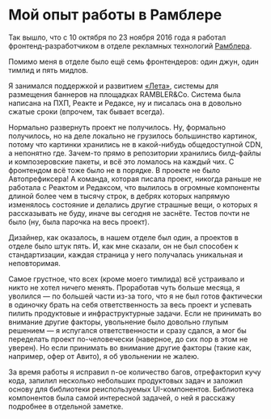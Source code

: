# Мой опыт работы в Рамблере

Так вышло, что с 10 октября по 23 ноября 2016 года я работал
фронтенд-разработчиком в отделе рекламных технологий [Рамблера](https://rambler-co.ru).

Помимо меня в отделе было ещё семь фронтендеров: один джун, один тимлид
и пять мидлов.

Я занимался поддержкой и развитием [«Лета»](https://leto.rambler-co.ru/), системы
для размещения баннеров на площадках RAMBLER&Co. Система была написана на ПХП,
Реакте и Редаксе, ну и писалась она в довольно сжатые сроки (впрочем, так бывает
всегда).

Нормально развернуть проект не получилось. Ну, формально получилось, но на деле
локально не грузилось большинство картинок, потому что картинки хранились
не в какой-нибудь общедоступной CDN, а непонятно где. Зачем-то прямо
в репозитории хранились билд-файлы и композеровские пакеты, и всё это ломалось
на каждый чих. С фронтендом всё тоже было не в порядке. В проекте не было
Автопрефиксера! А команда, которая писала проект, никогда раньше не работала
с Реактом и Редаксом, что вылилось в огромные компоненты длиной более чем
в тысячу строк, в дебрях которых напрямую изменялось состояние
и делались другие страшные вещи, о которых я рассказывать не буду, иначе
вы сегодня не заснёте. Тестов почти не было (ну, была парочка на весь проект).

Дизайнер, как оказалось, в нашем отделе был один, а проектов в отделе было
штук пять. И, как мне сказали, он не был способен к стандартизации, каждая
страница у него получалась уникальная и неповторимая.

Самое грустное, что всех (кроме моего тимлида) всё устраивало и никто не хотел
ничего менять. Проработав чуть больше месяца, я уволился — по большей части
из-за того, что я не был готов фактически в одиночку брать на себя
ответственность за весь проект и успевать пилить продуктовые и инфраструктурные
задачи. Если не принимать во внимание другие факторы, увольнение было довольно
глупым решением — я испугался ответственности и сразу сдался, а мог бы
переделать проект по-человечески (наверное, до сих пор в этом не уверен).
Но если принимать во внимание другие факторы (такие как, например, офер
от Авито), я об увольнении не жалею.

За время работы я исправил n-ое количество багов, отрефакторил кучу кода,
запилил несколько небольших продуктовых задач и заложил основу для библиотеки
реиспользуемых UI-компонентов. Библиотека компонентов была самой интересной
задачей, о ней я расскажу подробнее в отдельной заметке.
